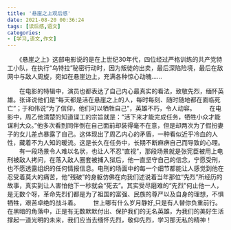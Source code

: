 ```yaml
---
title: '悬崖之上观后感'
date: 2021-08-20 00:36:24
tags: [读后感,语文]
categories: 
- [学习,语文,作文]
---
```

　　《悬崖之上》这部电影说的是在上世纪30年代，四位经过严格训练的共产党特工小队，在执行“乌特拉”秘密行动时，因为叛徒的出卖，最后深陷险境，最后在敌网中与敌人周旋，宛如在悬崖边上，充满各种惊心动魄......

<!-- more -->

　　在电影的特辑中，演员也都表达了自己内心最真实的看法，致敬先烈，缅怀英雄。张译说他们是“每天都是活在悬崖之上的人，每时每刻、随时随地都在面临死亡”；于和伟说“为了信仰，他们可以牺牲自己”，英雄不朽，令人动容。
　　在电影中，周乙他清楚的知道谍工的宗旨就是：“活下来才能完成任务，牺牲小众才能谋利大众。”他多次看到同伴倒在自己面前却装得毫不在意，但是却两次为了假扮妻子的女儿差点暴露了自己。这体现出了周乙内心的矛盾，一种看似近乎冷血的人性，藏着不为人知的暖流。这是长久在任务中，长期不断麻痹自己而导致的心理。
　　有一段场景令人难以名状，也让人不忍“直视”，那段场景就是张宪臣被用上电刑被敌人拷问，在落入敌人圈套被捕入狱后，他一直坚守自己的信念，宁愿受刑，也不愿透露组织的任何情报信息。电刑的场面中的每一个细节都能让人感觉到他在忍受着莫大的痛苦，他“残破”的身躯仿佛在向我们述说着当年那位“先烈”所经历的故事，真实到让人害怕他下一秒就会“死去”。其实受尽磨难的“先烈”何止他一人，是无数个呀，革命先烈们都是为了祖国的富强、民族的尊严以及自身的理想，不惧牺牲，艰苦卓绝的战斗着。
　　世上哪有什么岁月静好,只是有人替你负重前行。在黑暗的角落中，正是有无数默默付出、保护我们的无名英雄，为我们的美好生活撑起一道光明的未来，我们应当去缅怀先烈，敬仰先烈，学习那无私的精神！
